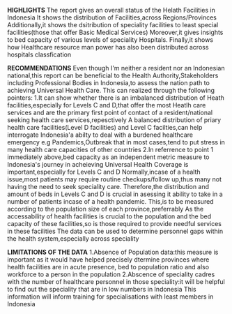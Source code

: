**HIGHLIGHTS**
The report gives an overall status of the Helath Facilities in Indonesia
It shows the distribution of Facilities,across Regions/Provinces
Additionally,it shows the dsitribution of speciality facilities to least special facilities(those that offer Basic Medical Services)
Moreover,it gives insights to bed capacity of various levels of speciality Hospitals.
Finally,it shows how Healthcare resource man power has also been distributed across hospitals classfication


**RECOMMENDATIONS**
Even though I'm neither a resident nor an Indonesian national,this report can be beneficial to the Health Authority,Stakeholders including Professional Bodies in Indonesia,to 
assess the nation path to achieving Universal Health Care.
This can realized through the following pointers:
1.It can show whether there is an imbalanced distribution of Heath facilities,especially for Levels C and D,that offer the most Heatlh care services and are the primary first point of contact of a resident/national seeking health care services,repesctively 
A balanced distribution of priary health care facilities(Level D facilities) and Level C facilties,can help interrogate Indonesia'a abilty to deal with a burdened healthcare emergency e.g Pandemics,Outbreak
that in most cases,tend to put stress in many health care capacities of other countries
2.In referrence to point 1 immediately above,bed capacity as an independent metric measure to Indonesia's journey in acheieving Universal Health Coverage is important,especially for Levels C and D
Normally,incase of a health issue,most patients may require routine checkups/follow up,thus many not having the need to seek speciality care.
Therefore,the distribution and amount of beds in Levels C and D is crucial in asessing it ability to take in a number of patients incase of a health pandemic.
This,is to be measured according to the population size of each province,preferrably
As the accessability of health facilities is crucial to the population and the bed capacity of these facilities,so is those required to provide needful services in these facilities
The data can be used to determine personnel gaps within the health system,especially across speciality 

**LIMITATIONS OF THE DATA**
1.Absence of Population data:this measure is important as it would have helped precisely dtermine provinces where health facilities are in acute presence,
bed to population ratio and also workforce to a person in the population
2.Abscence of speciality cadres with the number of healthcare personnel in those speciality:it will be helpful to find out the speciality that are in low numbers in Indonesia
This information will inform training for specialisations with least members in Indonesia
